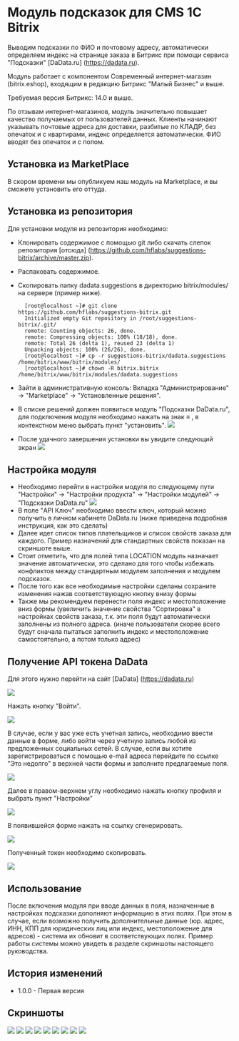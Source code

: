 Модуль подсказок для CMS 1C Bitrix
==================================
Выводим подсказки по ФИО и почтовому адресу, автоматически определяем индекс на странице заказа в Битрикс при помощи сервиса "Подсказки" [DaData.ru] (https://dadata.ru).

Модуль работает с компонентом Современный интернет-магазин (bitrix.eshop), входящим в редакцию Битрикс "Малый Бизнес" и выше.

Требуемая версия Битрикс: 14.0 и выше.

По отзывам интернет-магазинов, модуль значительно повышает качество получаемых от пользователей данных. Клиенты начинают указывать почтовые адреса для доставки, разбитые по КЛАДР, без опечаток и с квартирами, индекс определяется автоматически. ФИО вводят без опечаток и с полом.


Установка из MarketPlace
------------------------
В скором времени мы опубликуем наш модуль на Marketplace, и вы сможете установить его оттуда.

Установка из репозитория
------------------------

Для установки модуля из репозитория необходимо: 
* Клонировать содержимое с помощью git либо скачать слепок репозитория [отсюда] (https://github.com/hflabs/suggestions-bitrix/archive/master.zip).
* Распаковать содержимое.
* Скопировать папку dadata.suggestions в директорию bitrix/modules/ на сервере (пример ниже).
 
        [root@localhost ~]# git clone https://github.com/hflabs/suggestions-bitrix.git
        Initialized empty Git repository in /root/suggestions-bitrix/.git/
        remote: Counting objects: 26, done.
        remote: Compressing objects: 100% (18/18), done.
        remote: Total 26 (delta 1), reused 23 (delta 1)
        Unpacking objects: 100% (26/26), done.
        [root@localhost ~]# cp -r suggestions-bitrix/dadata.suggestions /home/bitrix/www/bitrix/modules/
        [root@localhost ~]# chown -R bitrix.bitrix /home/bitrix/www/bitrix/modules/dadata.suggestions
* Зайти в административную консоль: Вкладка "Администрирование" -> "Marketplace" -> "Установленные решения".
* В списке решений должен появиться модуль "Подсказки DaData.ru", для подключения модуля необходимо нажать на знак ≡ , в контекстном меню выбрать пункт "установить".
![](img/bitrix-install.png)
* После удачного завершения установки вы увидите следующий экран
![](img/bitrix-install-done.png)

Настройка модуля
----------------
* Необходимо перейти в настройки модуля по следующему пути "Настройки" -> "Настройки продукта" -> "Настройки модулей" -> "Подсказки DaData.ru"
![](img/bitrix-settings.png)
* В поле "API Ключ" необходимо ввести ключ, который можно получить в личном кабинете DaData.ru (ниже приведена подробная инструкция, как это сделать)
* Далее идет список типов плательщиков и список свойств заказа для каждого. Пример назначений для стандартных свойств показан на скриншоте выше.
* Стоит отметить, что для полей типа LOCATION модуль назначает значение автоматически, это сделано для того чтобы избежать конфликтов между стандартным модулем заполнения и модулем подсказок.
* После того как все необходимые настройки сделаны сохраните изменения нажав соответствующую кнопку внизу формы
* Также мы рекомендуем перенести поля индекс и местоположение вниз формы (увеличить значение свойства "Сортировка" в настройках свойств заказа, т.к. эти поля будут автоматически заполнены из полного адреса. (иначе пользователи скорее всего будут сначала пытаться заполнить индекс и местоположение самостоятельно, а потом только адрес)

Получение API токена DaData
---------------------------
Для этого нужно перейти на сайт [DaData] (https://dadata.ru)

![](img/dadata-home.png)

Нажать кнопку "Войти".

![](img/dadata-login.png)

В случае, если у вас уже есть учетная запись, необходимо ввести данные в форме, либо войти через учетную запись любой из предложенных социальных сетей.
В случае, если вы хотите зарегистрироваться с помощью e-mail адреса перейдите по ссылке "Это недолго" в верхней части формы и заполните предлагаемые поля.

![](img/dadata-new.png)

Далее в правом-верхнем углу необходимо нажать кнопку профиля и выбрать пункт "Настройки"

![](img/dadata-menu.png)

В появившейся форме нажать на ссылку сгенерировать.

![](img/dadata-settings-initial.png)

Полученный токен необходимо скопировать.

![](img/dadata-settings-token.png)

Использование
-------------
После включения модуля при вводе данных в поля, назначенные в настройках подсказки дополняют информацию в этих полях. При этом в случае, если возможно получить дополнительные данные (юр. адрес, ИНН, КПП для юридических лиц или индекс, местоположение для адресов) - система их обновит в соответствующих полях. 
Пример работы системы можно увидеть в разделе скриншоты настоящего руководства.

История изменений
-----------------
* 1.0.0 - Первая версия

Скриншоты
---------
![](img/bitrix-0.png)
![](img/bitrix-1.png)
![](img/bitrix-2.png)
![](img/bitrix-3.png)
![](img/bitrix-4.png)
![](img/bitrix-5.png)
![](img/bitrix-6.png)
![](img/bitrix-7.png)
![](img/bitrix-8.png)

